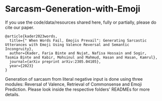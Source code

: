 # Sarcasm-Generation-with-Emoji
If you use the code/data/resources shared here, fully or partially, please do cite our paper.
```
@article{kader2023words,
  title={" When Words Fail, Emojis Prevail": Generating Sarcastic Utterances with Emoji Using Valence Reversal and Semantic Incongruity},
  author={Kader, Faria Binte and Nujat, Nafisa Hossain and Sogir, Tasmia Binte and Kabir, Mohsinul and Mahmud, Hasan and Hasan, Kamrul},
  journal={arXiv preprint arXiv:2305.04105},
  year={2023}
}
```
Generation of sarcasm from literal negative input is done using three modules: Reversal of Valence, Retrieval of Commonsense and Emoji Prediction. Please look inside the respective folders' READMEs for more details.
